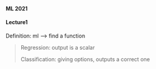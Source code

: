 #### ML 2021

#### Lecture1

Definition: ml --> find a function

>Regression: output is a scalar
>
>Classification: giving options, outputs a correct one



